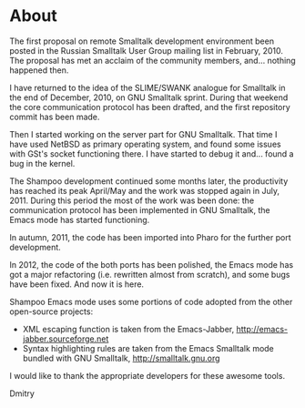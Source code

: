 About
=====

The first proposal on remote Smalltalk development environment
been posted in the Russian Smalltalk User Group mailing list in
February, 2010. The proposal has met an acclaim of the community
members, and... nothing happened then.

I have returned to the idea of the SLIME/SWANK analogue for
Smalltalk in the end of December, 2010, on GNU Smalltalk sprint.
During that weekend the core communication protocol has been
drafted, and the first repository commit has been made.

Then I started working on the server part for GNU Smalltalk.
That time I have used NetBSD as primary operating system, and
found some issues with GSt's socket functioning there. I have
started to debug it and... found a bug in the kernel.

The Shampoo development continued some months later, the productivity
has reached its peak April/May and the work was stopped again in July,
2011. During this period the most of the work was been done: the
communication protocol has been implemented in GNU Smalltalk, the
Emacs mode has started functioning.

In autumn, 2011, the code has been imported into Pharo for the further
port development.

In 2012, the code of the both ports has been polished, the Emacs mode
has got a major refactoring (i.e. rewritten almost from scratch), and
some bugs have been fixed. And now it is here.

Shampoo Emacs mode uses some portions of code adopted from the other
open-source projects:

* XML escaping function is taken from the Emacs-Jabber,
  <http://emacs-jabber.sourceforge.net>
* Syntax highlighting rules are taken from the Emacs Smalltalk mode
  bundled with GNU Smalltalk, <http://smalltalk.gnu.org>

I would like to thank the appropriate developers for these awesome tools.

Dmitry